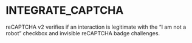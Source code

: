 # INTEGRATE_CAPTCHA
 reCAPTCHA v2 verifies if an interaction is legitimate with the “I am not a robot” checkbox and invisible reCAPTCHA badge challenges.
